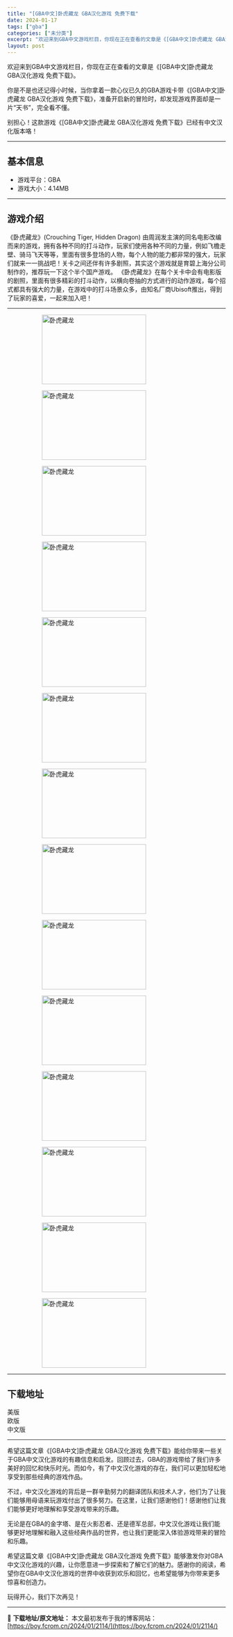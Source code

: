 ```yaml
---
title: "[GBA中文]卧虎藏龙 GBA汉化游戏 免费下载"
date: 2024-01-17
tags: ["gba"]
categories: ["未分类"]
excerpt: "欢迎来到GBA中文游戏栏目，你现在正在查看的文章是《[GBA中文]卧虎藏龙 GBA汉化游戏 免费下载》。 你是不是也还记得小时候，当你拿着一款心仪已久的GBA游戏卡带《[GBA中文]卧虎藏龙 GBA汉化游戏 免费下载》，准备开启新的冒险时，却发现游戏界面却是一片“天书”，完全看不懂。 别担心！这款游&hellip;"
layout: post
---
```


欢迎来到GBA中文游戏栏目，你现在正在查看的文章是《[GBA中文]卧虎藏龙 GBA汉化游戏 免费下载》。

你是不是也还记得小时候，当你拿着一款心仪已久的GBA游戏卡带《[GBA中文]卧虎藏龙 GBA汉化游戏 免费下载》，准备开启新的冒险时，却发现游戏界面却是一片“天书”，完全看不懂。

别担心！这款游戏《[GBA中文]卧虎藏龙 GBA汉化游戏 免费下载》已经有中文汉化版本咯！ <hr><h2>&#22522;&#26412;&#20449;&#24687;</h2> <ul><li>&#28216;&#25103;&#24179;&#21488;&#65306;GBA</li><li>&#28216;&#25103;&#22823;&#23567;&#65306;4.14MB</li></ul><hr><h2>&#28216;&#25103;&#20171;&#32461;</h2> &#12298;&#21351;&#34382;&#34255;&#40857;&#12299;(Crouching Tiger, Hidden Dragon) &#30001;&#21608;&#28070;&#21457;&#20027;&#28436;&#30340;&#21516;&#21517;&#30005;&#24433;&#25913;&#32534;&#32780;&#26469;&#30340;&#28216;&#25103;&#65292;&#25317;&#26377;&#21508;&#31181;&#19981;&#21516;&#30340;&#25171;&#26007;&#21160;&#20316;&#65292;&#29609;&#23478;&#20204;&#20351;&#29992;&#21508;&#31181;&#19981;&#21516;&#30340;&#21147;&#37327;&#65292;&#20363;&#22914;&#39134;&#27280;&#36208;&#22721;&#12289;&#39569;&#39532;&#39134;&#22825;&#31561;&#31561;&#65292;&#37324;&#38754;&#26377;&#24456;&#22810;&#30331;&#22330;&#30340;&#20154;&#29289;&#65292;&#27599;&#20010;&#20154;&#29289;&#30340;&#33021;&#21147;&#37117;&#38750;&#24120;&#30340;&#24378;&#22823;&#65292;&#29609;&#23478;&#20204;&#23601;&#26469;&#19968;&#19968;&#25361;&#25112;&#21543;&#65281;&#20851;&#21345;&#20043;&#38388;&#36824;&#20276;&#26377;&#35768;&#22810;&#21095;&#29031;&#65292;&#20854;&#23454;&#36825;&#20010;&#28216;&#25103;&#23601;&#26159;&#32946;&#30887;&#19978;&#28023;&#20998;&#20844;&#21496;&#21046;&#20316;&#30340;&#65292;&#25512;&#33616;&#29609;&#19968;&#19979;&#36825;&#20010;&#21322;&#20010;&#22269;&#20135;&#28216;&#25103;&#12290;  &#12298;&#21351;&#34382;&#34255;&#40857;&#12299;&#22312;&#27599;&#20010;&#20851;&#21345;&#20013;&#20250;&#26377;&#30005;&#24433;&#29256;&#30340;&#21095;&#29031;&#65292;&#37324;&#38754;&#26377;&#24456;&#22810;&#31934;&#24425;&#30340;&#25171;&#26007;&#21160;&#20316;&#65292;&#20197;&#27178;&#21521;&#21367;&#25277;&#30340;&#26041;&#24335;&#36827;&#34892;&#30340;&#21160;&#20316;&#28216;&#25103;&#65292;&#27599;&#20010;&#25307;&#24335;&#37117;&#20855;&#26377;&#24378;&#22823;&#30340;&#21147;&#37327;&#65292;&#22312;&#28216;&#25103;&#20013;&#30340;&#25171;&#26007;&#22330;&#26223;&#20247;&#22810;&#65292;&#30001;&#30693;&#21517;&#21378;&#21830;Ubisoft&#25512;&#20986;&#65292;&#24471;&#21040;&#20102;&#29609;&#23478;&#30340;&#21916;&#29233;&#65292;&#19968;&#36215;&#26469;&#21152;&#20837;&#21543;&#65281; <hr><figure><figure><img loading="lazy" decoding="async" width="240" height="160" data-id="15538" src="https://boy.fcrom.cn/wp-content/uploads/2024/01/20240116_65a63deebf9b5.png" title="&#21351;&#34382;&#34255;&#40857;-1" alt="卧虎藏龙"></figure><figure><img loading="lazy" decoding="async" width="240" height="160" data-id="15470" src="https://boy.fcrom.cn/wp-content/uploads/2024/01/20240116_65a63def05aa3.png" title="&#21351;&#34382;&#34255;&#40857;-2" alt="卧虎藏龙"></figure><figure><img loading="lazy" decoding="async" width="240" height="160" data-id="15471" src="https://boy.fcrom.cn/wp-content/uploads/2024/01/20240116_65a63def2b523.png" title="&#21351;&#34382;&#34255;&#40857;-3" alt="卧虎藏龙"></figure><figure><img loading="lazy" decoding="async" width="240" height="160" data-id="15472" src="https://boy.fcrom.cn/wp-content/uploads/2024/01/20240116_65a63def503f5.png" title="&#21351;&#34382;&#34255;&#40857;-4" alt="卧虎藏龙"></figure><figure><img loading="lazy" decoding="async" width="240" height="160" data-id="15478" src="https://boy.fcrom.cn/wp-content/uploads/2024/01/20240116_65a63def8eb92.png" title="&#21351;&#34382;&#34255;&#40857;-5" alt="卧虎藏龙"></figure><figure><img loading="lazy" decoding="async" width="240" height="160" data-id="15479" src="https://boy.fcrom.cn/wp-content/uploads/2024/01/20240116_65a63defc2720.png" title="&#21351;&#34382;&#34255;&#40857;-6" alt="卧虎藏龙"></figure><figure><img loading="lazy" decoding="async" width="240" height="160" data-id="15475" src="https://boy.fcrom.cn/wp-content/uploads/2024/01/20240116_65a63deff2c8f.png" title="&#21351;&#34382;&#34255;&#40857;" alt="卧虎藏龙"></figure><figure><img loading="lazy" decoding="async" width="240" height="160" data-id="15473" src="https://boy.fcrom.cn/wp-content/uploads/2024/01/20240116_65a63df02d176.png" title="&#21351;&#34382;&#34255;&#40857;" alt="卧虎藏龙"></figure><figure><img loading="lazy" decoding="async" width="240" height="160" data-id="15480" src="https://boy.fcrom.cn/wp-content/uploads/2024/01/20240116_65a63df04d20d.png" title="&#21351;&#34382;&#34255;&#40857;" alt="卧虎藏龙"></figure><figure><img loading="lazy" decoding="async" width="240" height="160" data-id="15474" src="https://boy.fcrom.cn/wp-content/uploads/2024/01/20240116_65a63df073715.png" title="&#21351;&#34382;&#34255;&#40857;" alt="卧虎藏龙"></figure><figure><img loading="lazy" decoding="async" width="240" height="160" data-id="15476" src="https://boy.fcrom.cn/wp-content/uploads/2024/01/20240116_65a63df09ade0.png" title="&#21351;&#34382;&#34255;&#40857;" alt="卧虎藏龙"></figure><figure><img loading="lazy" decoding="async" width="240" height="160" data-id="15477" src="https://boy.fcrom.cn/wp-content/uploads/2024/01/20240116_65a63df0c5c48.png" title="&#21351;&#34382;&#34255;&#40857;" alt="卧虎藏龙"></figure><figure><img loading="lazy" decoding="async" width="240" height="160" data-id="15481" src="https://boy.fcrom.cn/wp-content/uploads/2024/01/20240116_65a63df10924c.png" title="&#21351;&#34382;&#34255;&#40857;" alt="卧虎藏龙"></figure><figure><img loading="lazy" decoding="async" width="240" height="160" data-id="15482" src="https://boy.fcrom.cn/wp-content/uploads/2024/01/20240116_65a63df13c0cd.png" title="&#21351;&#34382;&#34255;&#40857;" alt="卧虎藏龙"></figure></figure><hr><h2>&#19979;&#36733;&#22320;&#22336;</h2> <div> <div>&#32654;&#29256;</div> <div>&#27431;&#29256;</div> <div>&#20013;&#25991;&#29256;</div> </div> <hr>希望这篇文章《[GBA中文]卧虎藏龙 GBA汉化游戏 免费下载》能给你带来一些关于GBA中文汉化游戏的有趣信息和启发。回顾过去，GBA的游戏带给了我们许多美好的回忆和快乐时光。而如今，有了中文汉化游戏的存在，我们可以更加轻松地享受到那些经典的游戏作品。

不过，中文汉化游戏的背后是一群辛勤努力的翻译团队和技术人才，他们为了让我们能够用母语来玩游戏付出了很多努力。在这里，让我们感谢他们！感谢他们让我们能够更好地理解和享受游戏带来的乐趣。

无论是在GBA的金字塔、是在火影忍者、还是德军总部，中文汉化游戏让我们能够更好地理解和融入这些经典作品的世界，也让我们更能深入体验游戏带来的冒险和乐趣。

希望这篇文章《[GBA中文]卧虎藏龙 GBA汉化游戏 免费下载》能够激发你对GBA中文汉化游戏的兴趣，让你愿意进一步探索和了解它们的魅力。感谢你的阅读，希望你在GBA中文汉化游戏的世界中收获到欢乐和回忆，也希望能够为你带来更多惊喜和创造力。

玩得开心，我们下次再见！

---
📖 **下载地址/原文地址：** 本文最初发布于我的博客网站：[https://boy.fcrom.cn/2024/01/2114/](https://boy.fcrom.cn/2024/01/2114/)
